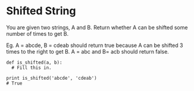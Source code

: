 # Shifted String

You are given two strings, A and B. Return whether A can be shifted some number of times to get B.

Eg. A = abcde, B = cdeab should return true because A can be shifted 3 times to the right to get B. A = abc and B= acb should return false.

```
def is_shifted(a, b):
  # Fill this in.
  
print is_shifted('abcde', 'cdeab')
# True
```